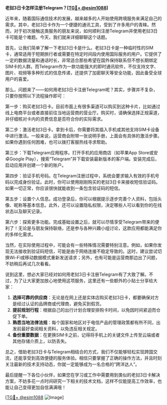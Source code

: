 **老挝3日卡怎样注册Telegram？[[TG💪+ @esim1088](https://t.me/s/esim1088)]**

近年来，随着国际通信技术的发展，越来越多的人开始使用跨境服务来满足自己的需求。其中，老挝3日卡作为一个便捷的通讯工具，受到了许多用户的青睐。然而，对于初次接触这类服务的朋友来说，如何顺利注册Telegram并使用老挝3日卡可能是个难题。今天，我们就来详细聊聊这个话题。

首先，让我们简单了解一下老挝3日卡是什么。老挝3日卡是一种临时性的SIM卡，通常适用于短期旅行者或需要在特定时间段内使用国际服务的用户。它提供了一定的数据流量和通话时长，非常适合那些希望在国外保持联系但不想长期绑定SIM卡的人群。而Telegram作为一款功能强大的即时通讯软件，不仅支持文字、图片、视频等多种形式的信息传递，还提供了加密聊天等安全功能，因此备受全球用户的喜爱。

那么，问题来了——如何用老挝3日卡注册Telegram呢？其实，步骤并不复杂，只要你按照以下流程操作即可：

第一步：购买老挝3日卡。目前市面上有很多渠道可以购买到这种卡片，比如通过线上电商平台或者直接前往当地运营商的营业厅。购买时，请确保选择正规渠道，并仔细核对卡内的资费信息是否符合你的实际需求。

第二步：激活老挝3日卡。拿到卡后，你需要将其插入手机或其他支持SIM卡设备中进行激活。一般来说，运营商会附带一张说明手册，上面会有具体的激活步骤。如果你遇到任何困难，也可以拨打客服热线寻求帮助。

第三步：下载Telegram应用程序。打开手机的应用商店（如苹果App Store或安卓Google Play），搜索“Telegram”并下载安装最新版本的客户端。安装完成后，启动应用并创建一个新的账户。

第四步：验证手机号码。在Telegram注册过程中，系统会要求输入有效的手机号码以完成身份验证。此时，你可以使用刚刚购买的老挝3日卡来接收短信验证码。如果一切正常，你应该很快就能收到一条包含验证码的短信。

第五步：设置个人信息。成功登录后，你可以根据提示逐步完善个人资料，包括头像、昵称等基本信息。此外，还可以设置隐私权限，决定哪些人可以看到你的在线状态以及聊天记录。

第六步：探索更多功能。完成基础设置之后，就可以尽情享受Telegram带来的便利了！无论是与朋友保持联络，还是参与各种兴趣小组讨论，这款应用都能满足你的多样化需求。

当然，在实际使用过程中，可能会有一些特殊情况需要特别注意。例如，如果你发现无法接收到验证码短信，可能是由于网络连接不稳定导致的。这时，建议尝试切换Wi-Fi或移动数据模式重新发送请求；另外，也有可能是运营商那边出了问题，不妨稍后再试几次看看。

说到这里，想必大家已经对如何用老挝3日卡注册Telegram有了大致了解。不过，为了让大家更加放心地使用这项服务，这里还有一些额外的小贴士分享给大家：

1. **选择可靠的供应商**：无论是在网上还是实体店购买老挝3日卡，都要确保对方是经过认证的品牌商或代理商，避免买到假货。
2. **提前规划行程**：根据自己的出行计划合理安排购卡时间，以免因时间紧迫而仓促下单。
3. **熟悉当地法律法规**：每个国家和地区对于电信产品的管理政策都有所不同，出发前最好查阅相关资料，以免违反相关规定。
4. **备份重要数据**：在更换SIM卡之前，记得将手机上的关键文件上传至云端或者其他存储介质上，以防丢失。

总之，借助老挝3日卡与Telegram相结合的方式，我们不仅能够轻松实现跨国交流，还能享受到高效便捷的服务体验。相信只要掌握了正确的操作方法，并且时刻关注最新的技术支持动态，你就一定能够成为一名合格的“跨洋达人”。

最后提醒一下各位小伙伴，如果您在学习或工作中需要用到类似的老挝3日卡解决方案，不妨多花一点时间研究一下相关的技术文档，这样不仅能提高工作效率，也能让自己变得更加自信满满哦！

[[TG💪+ @esim1088](https://t.me/s/esim1088) ![Image](https://i.postimg.cc/4NQfJmqS/Snipaste-2025-05-13-00-14-12.png)]